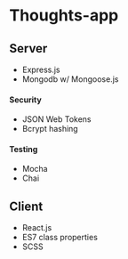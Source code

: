 # Thoughts-app

## Server

- Express.js
- Mongodb w/ Mongoose.js
#### Security
- JSON Web Tokens
- Bcrypt hashing

#### Testing
- Mocha
- Chai


## Client

- React.js
- ES7 class properties
- SCSS
